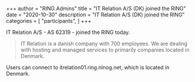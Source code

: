 +++
author = "RING Admins"
title = "IT Relation A/S (DK) joined the RING"
date = "2020-10-30"
description = "IT Relation A/S (DK) joined the RING"
categories = [
    "participants",
]
+++

IT Relation A/S - AS 62319 - joined the RING today.

> IT Relation is a danish company with 700 employees. We are dealing with hosting and managed services to primarily companies located in Denmark.

Users can connect to itrelation01.ring.nlnog.net, which is located in Denmark.
